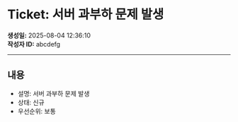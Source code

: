 #  Ticket: 서버 과부하 문제 발생

**생성일:** 2025-08-04 12:36:10  
**작성자 ID:** abcdefg  

---

##  내용

- 설명: 서버 과부하 문제 발생
- 상태: 신규
- 우선순위: 보통

